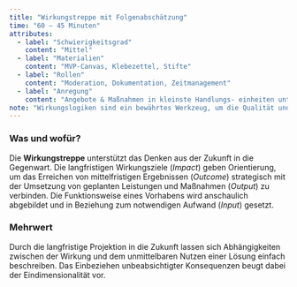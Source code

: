 ```yaml
---
title: "Wirkungstreppe mit Folgenabschätzung"
time: "60 – 45 Minuten"
attributes:
  - label: "Schwierigkeitsgrad"
    content: "Mittel"
  - label: "Materialien"
    content: "MVP-Canvas, Klebezettel, Stifte"
  - label: "Rollen"
    content: "Moderation, Dokumentation, Zeitmanagement"
  - label: "Anregung"
    content: "Angebote & Maßnahmen in kleinste Handlungs- einheiten unterteilen und im Arbeitsalltag ausprobieren, wie minimale Veränderungen Wirkung zeigen."
note: "Wirkungslogiken sind ein bewährtes Werkzeug, um die Qualität und Wirtschaftlichkeit von geplanten Maßnahmen abzuschätzen und zu evaluieren. Dabei sind alle Wirkungsdimensionen von Belang, um die Zusammenhänge zwischen Intervention, Ergebnissen, Wirkungen und Folgen besser nachzuvollziehen."
---
```


### Was und wofür?

Die **Wirkungstreppe** unterstützt das Denken aus der Zukunft in die Gegenwart. Die langfristigen Wirkungsziele (*Impact*) geben Orientierung, um das Erreichen von mittelfristigen Ergebnissen (*Outcome*) strategisch mit der Umsetzung von geplanten Leistungen und Maßnahmen (*Output*) zu verbinden. Die Funktionsweise eines Vorhabens wird anschaulich abgebildet und in Beziehung zum notwendigen Aufwand (*Input*) gesetzt.

### Mehrwert

Durch die langfristige Projektion in die Zukunft
lassen sich Abhängigkeiten zwischen der Wirkung
und dem unmittelbaren Nutzen einer Lösung einfach beschreiben. Das Einbeziehen unbeabsichtigter Konsequenzen beugt dabei der Eindimensionalität vor.
